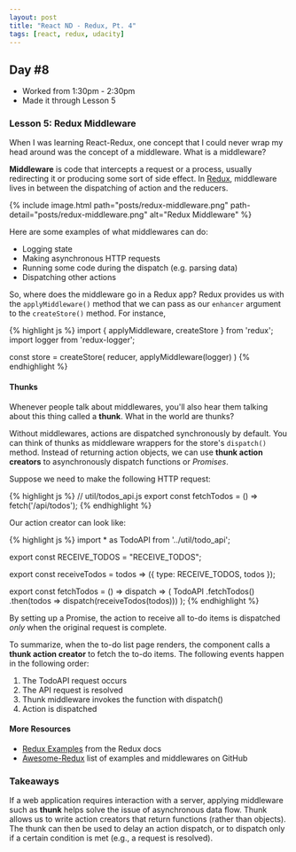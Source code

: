 ```yaml
---
layout: post
title: "React ND - Redux, Pt. 4"
tags: [react, redux, udacity]
---
```


## Day #8
* Worked from 1:30pm - 2:30pm
* Made it through Lesson 5

### Lesson 5: Redux Middleware
When I was learning React-Redux, one concept that I could never wrap my head around was the concept of a middleware. What is a middleware?

**Middleware** is code that intercepts a request or a process, usually redirecting it or producing some sort of side effect. In [Redux][1], middleware lives in between the dispatching of action and the reducers.

{% include image.html path="posts/redux-middleware.png" path-detail="posts/redux-middleware.png" alt="Redux Middleware" %}

Here are some examples of what middlewares can do:

* Logging state
* Making asynchronous HTTP requests
* Running some code during the dispatch (e.g. parsing data)
* Dispatching other actions

So, where does the middleware go in a Redux app? Redux provides us with the `applyMiddleware()` method that we can pass as our `enhancer` argument to the `createStore()` method. For instance,

{% highlight js %}
import { applyMiddleware, createStore } from 'redux';
import logger from 'redux-logger';

const store = createStore(
  reducer,
  applyMiddleware(logger)
)
{% endhighlight %}

#### Thunks
Whenever people talk about middlewares, you'll also hear them talking about this thing called a **thunk**. What in the world are thunks?

Without middlewares, actions are dispatched synchronously by default. You can think of thunks as middleware wrappers for the store's `dispatch()` method. Instead of returning action objects, we can use **thunk action creators** to asynchronously dispatch functions or *Promises*.

Suppose we need to make the following HTTP request:

{% highlight js %}
// util/todos_api.js
export const fetchTodos = () => fetch('/api/todos');
{% endhighlight %}

Our action creator can look like:

{% highlight js %}
import * as TodoAPI from '../util/todo_api';

export const RECEIVE_TODOS = "RECEIVE_TODOS";

export const receiveTodos = todos => ({
  type: RECEIVE_TODOS,
  todos
});

export const fetchTodos = () => dispatch => (
  TodoAPI
      .fetchTodos()
      .then(todos => dispatch(receiveTodos(todos)))
);
{% endhighlight %}

By setting up a Promise, the action to receive all to-do items is dispatched *only* when the original request is complete.

To summarize, when the to-do list page renders, the component calls a **thunk action creator** to fetch the to-do items. The following events happen in the following order:

1. The TodoAPI request occurs
2. The API request is resolved
3. Thunk middleware invokes the function with dispatch()
4. Action is dispatched

#### More Resources
* [Redux Examples][2] from the Redux docs
* [Awesome-Redux][3] list of examples and middlewares on GitHub

### Takeaways
If a web application requires interaction with a server, applying middleware such as **thunk** helps solve the issue of asynchronous data flow. Thunk allows us to write action creators that return functions (rather than objects). The thunk can then be used to delay an action dispatch, or to dispatch only if a certain condition is met (e.g., a request is resolved).


[1]: https://redux.js.org/docs/advanced/Middleware.html
[2]: https://redux.js.org/docs/introduction/Examples.html
[3]: https://github.com/xgrommx/awesome-redux
